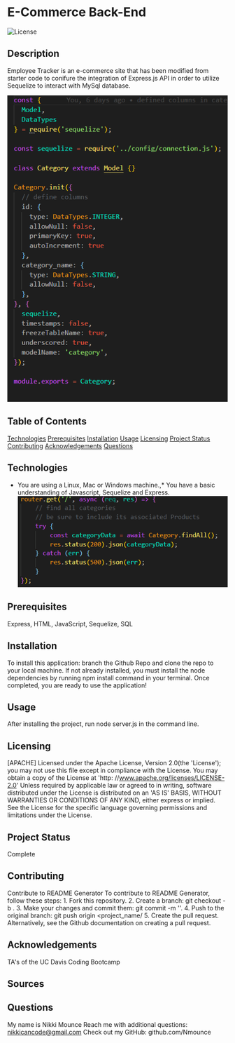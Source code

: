 # E-Commerce Back-End

![License](https://img.shields.io/badge/License-Apache%202.0-blue.svg)

## Description

Employee Tracker is an e-commerce site that has been modified from starter code
to conifure the integration of Express.js API in order to utilize Sequelize to
interact with MySql database.

![](resources/code-snippet1.PNG)

## Table of Contents

[Technologies](#technologies)
[Prerequisites](#prerequisites)
[Installation](#installation)
[Usage](#usage)
[Licensing](#licensing)
[Project Status](#projectStatus)
[Contributing](#contributing)
[Acknowledgements](#acknowledgements)
[Questions](#questions)

## Technologies

- You are using a Linux, Mac or Windows machine.,\* You have a basic
  understanding of Javascript, Sequelize and Express.
  ![](resources/code-snippet2.PNG)

## Prerequisites

Express, HTML, JavaScript, Sequelize, SQL

## Installation

To install this application: branch the Github Repo and clone the repo to your local machine.
If not already installed, you must install the node dependencies
by running npm install command in your terminal. Once completed,
you are ready to use the application!

## Usage

After installing the project, run node server.js in the command line.

## Licensing

[APACHE] Licensed under the Apache License, Version 2.0(the 'License'); you may not use this file except in compliance with the License. You may obtain a copy of the License at 'http: //www.apache.org/licenses/LICENSE-2.0' Unless required by applicable law or agreed to in writing, software distributed under the License is distributed on an 'AS IS' BASIS, WITHOUT WARRANTIES OR CONDITIONS OF ANY KIND, either express or implied. See the License for the specific language governing permissions and limitations under the License.

## Project Status

Complete

## Contributing

Contribute to README Generator
To contribute to README Generator, follow these steps: 1. Fork this repository. 2. Create a branch: git checkout -b <branch name>. 3. Make your changes and commit them: git commit -m '<commit message>'. 4. Push to the original branch: git push origin <project_name/<location> 5. Create the pull request.
Alternatively, see the Github documentation on creating a pull request.

## Acknowledgements

TA's of the UC Davis Coding Bootcamp

## Sources

## Questions

My name is Nikki Mounce
Reach me with additional questions: nikkicancode@gmail.com
Check out my GitHub: github.com/Nmounce
